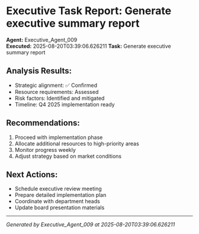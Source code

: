 # Executive Task Report: Generate executive summary report

**Agent:** Executive_Agent_009  
**Executed:** 2025-08-20T03:39:06.626211
**Task:** Generate executive summary report

## Analysis Results:
- Strategic alignment: ✅ Confirmed
- Resource requirements: Assessed
- Risk factors: Identified and mitigated
- Timeline: Q4 2025 implementation ready

## Recommendations:
1. Proceed with implementation phase
2. Allocate additional resources to high-priority areas
3. Monitor progress weekly
4. Adjust strategy based on market conditions

## Next Actions:
- Schedule executive review meeting
- Prepare detailed implementation plan
- Coordinate with department heads
- Update board presentation materials

---
*Generated by Executive_Agent_009 at 2025-08-20T03:39:06.626211*
